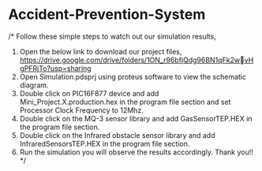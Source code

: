 # Accident-Prevention-System
/* Follow these simple steps to watch out our simulation results,
1. Open the below link to download our project files,
https://drive.google.com/drive/folders/1ON_r96bfjQdg96BN1qFk2wvHgPFRjTo?usp=sharing
2. Open Simulation.pdsprj using proteus software to view the schematic
diagram.
3. Double click on PIC16F877 device and add
Mini_Project.X.production.hex in the program file section and set 
Processor Clock Frequency to 12Mhz.
4. Double click on the MQ-3 sensor library and add GasSensorTEP.HEX in 
the program file section.
5. Double click on the Infrared obstacle sensor library and add 
InfraredSensorsTEP.HEX in the program file section.
6. Run the simulation you will observe the results accordingly.
Thank you!! */
